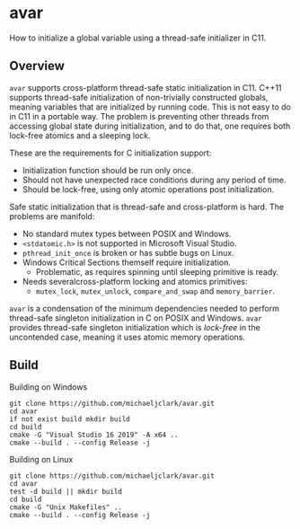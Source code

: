 # avar

How to initialize a global variable using a thread-safe initializer in C11.

## Overview

`avar` supports cross-platform thread-safe static initialization in C11.
C++11 supports thread-safe initialization of non-trivially constructed
globals, meaning variables that are initialized by running code. This is
not easy to do in C11 in a portable way. The problem is preventing other
threads from accessing global state during initialization, and to do that,
one requires both lock-free atomics and a sleeping lock.

These are the requirements for C initialization support:

- Initialization function should be run only once.
- Should not have unexpected race conditions during any period of time.
- Should be lock-free, using only atomic operations post initialization.

Safe static initialization that is thread-safe and cross-platform is hard.
The problems are manifold:

- No standard mutex types between POSIX and Windows.
- `<stdatomic.h>` is not supported in Microsoft Visual Studio.
- `pthread_init_once` is broken or has subtle bugs on Linux.
- Windows Critical Sections themself require initialization.
  - Problematic, as requires spinning until sleeping primitive is ready.
- Needs severalcross-platform locking and atomics primitives:
  - `mutex_lock`, `mutex_unlock`, `compare_and_swap` and `memory_barrier`.

`avar` is a condensation of the minimum dependencies needed to perform
thread-safe singleton initialization in C on POSIX and Windows. `avar`
provides thread-safe singleton initialization which is _lock-free_ in
the uncontended case, meaning it uses atomic memory operations.

## Build

Building on Windows

```
git clone https://github.com/michaeljclark/avar.git
cd avar
if not exist build mkdir build
cd build
cmake -G "Visual Studio 16 2019" -A x64 ..
cmake --build . --config Release -j
```

Building on Linux

```
git clone https://github.com/michaeljclark/avar.git
cd avar
test -d build || mkdir build
cd build
cmake -G "Unix Makefiles" ..
cmake --build . --config Release -j
```
